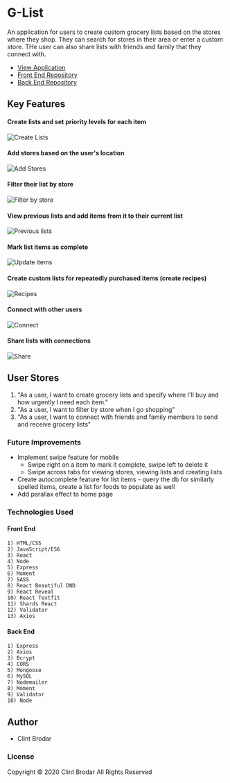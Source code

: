 # G-List
An application for users to create custom grocery lists based on the stores where they shop.  They can search for stores in their area or enter a custom store.  THe user can also share lists with friends and family that they connect with.

* [View Application](https://g-list-cb.herokuapp.com/)
* [Front End Repository](https://github.com/CB721/grocery-list-front)
* [Back End Repository](https://github.com/CB721/grocery-list-back)

## Key Features
#### Create lists and set priority levels for each item
![Create Lists](https://github.com/CB721/grocery-list-front/blob/master/src/assets/images/walkthrough_gifs/create-list-mobile.gif?raw=true)
#### Add stores based on the user's location
![Add Stores](https://github.com/CB721/grocery-list-front/blob/master/src/assets/images/walkthrough_gifs/add-store-mobile.gif?raw=true)
#### Filter their list by store
![Filter by store](https://github.com/CB721/grocery-list-front/blob/master/src/assets/images/walkthrough_gifs/filter-by-store-mobile.gif?raw=true)
#### View previous lists and add items from it to their current list
![Previous lists](https://github.com/CB721/grocery-list-front/blob/master/src/assets/images/walkthrough_gifs/previous-list-mobile.gif?raw=true)
#### Mark list items as complete
![Update items](https://github.com/CB721/grocery-list-front/blob/master/src/assets/images/walkthrough_gifs/update-item-mobile.gif?raw=true)
#### Create custom lists for repeatedly purchased items (create recipes)
![Recipes](https://github.com/CB721/grocery-list-front/blob/master/src/assets/images/walkthrough_gifs/recipes-mobile.gif?raw=true)
#### Connect with other users
![Connect](https://github.com/CB721/grocery-list-front/blob/master/src/assets/images/walkthrough_gifs/send-receive-request-mobile.gif?raw=true)
#### Share lists with connections
![Share](https://github.com/CB721/grocery-list-front/blob/master/src/assets/images/walkthrough_gifs/send-receive-list-mobile.gif?raw=true)

## User Stores
1) "As a user, I want to create grocery lists and specify where I'll buy and how urgently I need each item."
2) "As a user, I want to filter by store when I go shopping"
3) "As a user, I want to connect with friends and family members to send and receive grocery lists"

### Future Improvements
* Implement swipe feature for mobile
    * Swipe right on a item to mark it complete, swipe left to delete it
    * Swipe across tabs for viewing stores, viewing lists and creating lists
* Create autocomplete feature for list items - query the db for similarly spelled items, create a list for foods to populate as well
* Add parallax effect to home page

### Technologies Used
#### Front End
    1) HTML/CSS
    2) JavaScript/ES6
    3) React
    4) Node
    5) Express
    6) Moment
    7) SASS
    8) React Beautiful DND
    9) React Reveal
    10) React Textfit
    11) Shards React
    12) Validator
    13) Axios
#### Back End
    1) Express
    2) Axios
    3) Bcrypt
    4) CORS
    5) Mongoose
    6) MySQL
    7) Nodemailer
    8) Moment
    9) Validator
    10) Node

## Author
* Clint Brodar

### License
Copyright © 2020 Clint Brodar All Rights Reserved